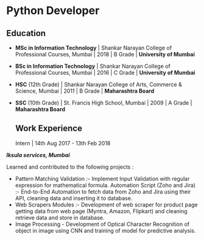 # Python Developer

## Education
- **MSc in Information Technology** | Shankar Narayan College of Professional Courses, Mumbai | 2018 | B Grade | **University of Mumbai**
- **BSc in Information Technology** | Shankar Narayan College of Professional Courses, Mumbai | 2016 | C Grade | **University of Mumbai**
- **HSC** (12th Grade) | Shankar Narayan College of Arts, Commerce & Science, Mumbai | 2011 | B Grade | **Maharashtra Board**
- **SSC** (10th Grade) | St. Francis High School, Mumbai | 2009 | A Grade | **Maharashtra Board**

  ## Work Experience
  Intern | 14th Aug 2017 - 13th Feb 2018

***Iksula services, Mumbai***

Learned and contributed to the following projects :

- Pattern Matching Validation :- Implement Input Validation with regular expression for mathematical formula. Automation Script (Zoho and Jira) :- End-to-End Automation to fetch data from Zoho and Jira using their API, cleaning data and inserting it to database.
- Web Scrapers Modules :- Development of web scraper for product page getting data from web page (Myntra, Amazon, Flipkart) and cleaning retrieve data and store in database.
- Image Processing - Development of Optical Character Recognition of object in image using CNN and training of model for predictive analysis.
